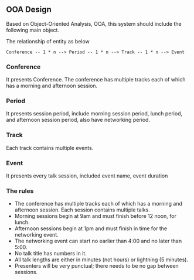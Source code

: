 ## OOA Design
Based on Object-Oriented Analysis, OOA, this system should include the following main object.

The relationship of entity as below

`Conference -- 1 * n --> Period -- 1 * n --> Track -- 1 * n --> Event `


### Conference 
It presents Conference.
The conference has multiple tracks each of which has a morning and afternoon session.

### Period
It presents session period, include morning session period, lunch period, and afternoon session period, also have networking period.

### Track
Each track contains multiple events.

### Event
It presents every talk session, included event name, event duration

### The rules

- The conference has multiple tracks each of which has a morning and afternoon session.
Each session contains multiple talks.
- Morning sessions begin at 9am and must finish before 12 noon, for lunch.
- Afternoon sessions begin at 1pm and must finish in time for the networking event.
- The networking event can start no earlier than 4:00 and no later than 5:00.
- No talk title has numbers in it.
- All talk lengths are either in minutes (not hours) or lightning (5 minutes).
- Presenters will be very punctual; there needs to be no gap between sessions.